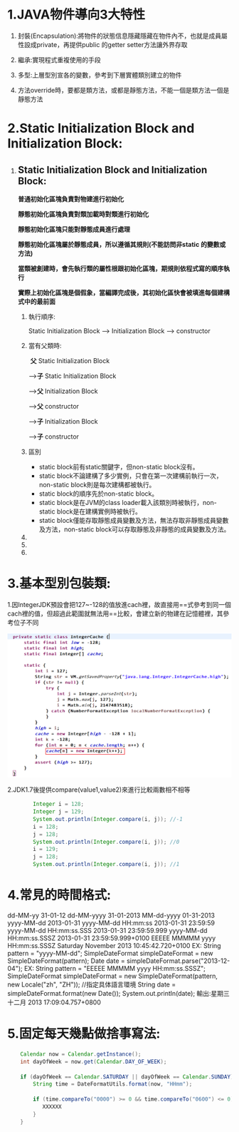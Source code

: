 # 1.JAVA物件導向3大特性

1. 封裝(Encapsulation):將物件的狀態信息隱藏隱藏在物件內不，也就是成員屬性設成private，再提供public 的getter setter方法讓外界存取

2. 繼承:實現程式重複使用的手段

3. 多型:上層型別宣各的變數，參考到下層實體類別建立的物件

4. 方法override時，要都是類方法，或都是靜態方法，不能一個是類方法一個是靜態方法


# 2.Static Initialization Block and  Initialization Block:


1. ## Static Initialization Block and  Initialization Block:

   **普通初始化區塊負責對物建進行初始化**

   **靜態初始化區塊負責對類加載時對類進行初始化**

   **靜態初始化區塊只能對靜態成員進行處理**

   **靜態初始化區塊屬於靜態成員，所以遵循其規則(不能訪問非static 的變數或方法)**

   **當類被創建時，會先執行類的屬性根跟初始化區塊，期規則依程式寫的順序執行**

   **實際上初始化區塊是個假象，當編譯完成後，其初始化區快會被填進每個建構式中的最前面**

   

   1. 執行順序:

      Static Initialization Block --> Initialization Block --> constructor

   2. 當有父類時:

      ​      **父** Static Initialization Block 

      -->**子** Static Initialization Block 

      -->**父** Initialization Block 

      -->**父** constructor 

      -->**子** Initialization Block 

      -->**子** constructor

      

   3. 區別

      - static block前有static關鍵字，但non-static block沒有。
      - static block不論建構了多少實例，只會在第一次建構前執行一次，non-static block則是每次建構都被執行。
      - static block的順序先於non-static block。
      - static block是在JVM的class loader載入該類別時被執行，non-static block是在建構實例時被執行。
      - static block僅能存取靜態成員變數及方法，無法存取非靜態成員變數及方法，non-static block可以存取靜態及非靜態的成員變數及方法。

   4. 

   5. 

   6. 




# 3.基本型別包裝類:



1.因IntegerJDK預設會把127~-128的值放進cach裡，故直接用==式參考到同一個cach裡的值，但超過此範圍就無法用==比較，會建立新的物建在記憶體裡，其參考位子不同

![036](images/pic036.png)

2.JDK1.7後提供compare(value1,value2)來進行比較兩數相不相等

```java
        Integer i = 128;
        Integer j = 129;
        System.out.println(Integer.compare(i, j)); //-1
        i = 128;
        j = 128;
        System.out.println(Integer.compare(i, j)); //0
        i = 129;
        j = 128;
        System.out.println(Integer.compare(i, j)); //1
```



# 4.常見的時間格式:

dd-MM-yy                            31-01-12
dd-MM-yyyy                          31-01-2013
MM-dd-yyyy                          01-31-2013
yyyy-MM-dd                          2013-01-31
yyyy-MM-dd HH:mm:ss            2013-01-31 23:59:59
yyyy-MM-dd HH:mm:ss.SSS             2013-01-31 23:59:59.999
yyyy-MM-dd HH:mm:ss.SSSZ            2013-01-31 23:59:59.999+0100
EEEEE MMMMM yyyy HH:mm:ss.SSSZ    Saturday November 2013 10:45:42.720+0100
EX:
String pattern = "yyyy-MM-dd";
SimpleDateFormat simpleDateFormat = new SimpleDateFormat(pattern);
Date date = simpleDateFormat.parse("2013-12-04");
EX:
String pattern = "EEEEE MMMMM yyyy HH:mm:ss.SSSZ";
SimpleDateFormat simpleDateFormat =
        new SimpleDateFormat(pattern, new Locale("zh", "ZH")); //指定具体語言環境
String date = simpleDateFormat.format(new Date());
System.out.println(date);
輸出:星期三 十二月 2013 17:09:04.757+0800


# 5.固定每天幾點做捨事寫法:

```java
	Calendar now = Calendar.getInstance();
	int dayOfWeek = now.get(Calendar.DAY_OF_WEEK);

	if (dayOfWeek == Calendar.SATURDAY || dayOfWeek == Calendar.SUNDAY) {
		String time = DateFormatUtils.format(now, "HHmm");

		if (time.compareTo("0000") >= 0 && time.compareTo("0600") <= 0) {
		   XXXXXX
		}
	}
```

